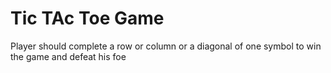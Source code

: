# Tic TAc Toe Game 
Player should complete a row or column or a diagonal of one symbol to win the game and defeat his foe
